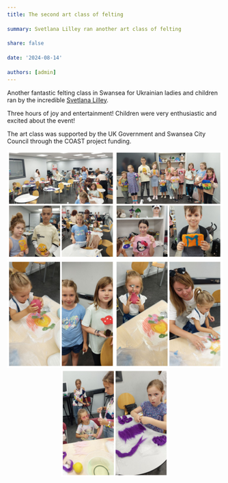 ```yaml
---
title: The second art class of felting

summary: Svetlana Lilley ran another art class of felting

share: false

date: '2024-08-14' 

authors: [admin]
---
```


Another fantastic felting class in Swansea for Ukrainian ladies and children ran by the incredible <a href="https://www.facebook.com/svetlana.lilley" target="_blank">Svetlana Lilley</a>.

Three hours of joy and entertainment! Children were very enthusiastic and excited about the event!

The art class was supported by the UK Government and Swansea City Council through the COAST project funding.

<div style="margin-top: 0; text-align: center;"><img src="art-1.jpg" alt="art class" width="50%" style="display: inline; margin-top: 0;"/><img src="art-2.jpg" alt="art class" width="50%" style="display: inline; margin-top: 0;"/></div>

<div style="margin-top: 0; text-align: center;"><img src="art-3.jpg" alt="art class" width="50%" style="display: inline; margin-top: 0;"/><img src="art-4.jpg" alt="art class" width="50%" style="display: inline; margin-top: 0;"/></div>

<div style="margin-top: 0; text-align: center;"><img src="art-5.jpg" alt="art class" width="50%" style="display: inline; margin-top: 0;"/></div>

